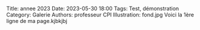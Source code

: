 Title: annee 2023
Date: 2023-05-30 18:00
Tags: Test, démonstration
Category: Galerie
Authors: professeur CPI
Illustration: fond.jpg
Voici la 1ère ligne de ma page.kjbkjbj



<!-- Dossier qui contiendra toutes les photos prises durant les différentes sessions. -->